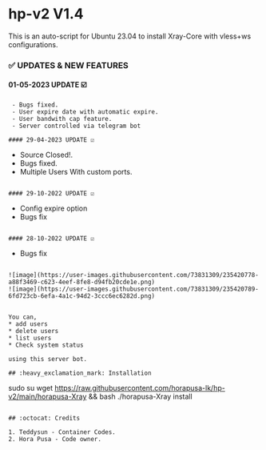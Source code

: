 # hp-v2 V1.4
This is an auto-script for Ubuntu 23.04 to install Xray-Core with vless+ws configurations.

### ✅ UPDATES & NEW FEATURES

#### 01-05-2023 UPDATE ☑️
```
 - Bugs fixed.
 - User expire date with automatic expire.
 - User bandwith cap feature.
 - Server controlled via telegram bot

#### 29-04-2023 UPDATE ☑️
```
 - Source Closed!.
 - Bugs fixed.
 - Multiple Users With custom ports.
```
 
#### 29-10-2022 UPDATE ☑️
```
 - Config expire option
 - Bugs fix
```
 
#### 28-10-2022 UPDATE ☑️
 ```
 - Bugs fix
 ```

![image](https://user-images.githubusercontent.com/73831309/235420778-a88f3469-c623-4eef-8fe8-d94fb20cde1e.png)
![image](https://user-images.githubusercontent.com/73831309/235420789-6fd723cb-6efa-4a1c-94d2-3ccc6ec6282d.png)


You can,
* add users
* delete users
* list users
* Check system status

using this server bot.

## :heavy_exclamation_mark: Installation
```
sudo su 
wget https://raw.githubusercontent.com/horapusa-lk/hp-v2/main/horapusa-Xray && bash ./horapusa-Xray install
```

## :octocat: Credits

1. Teddysun - Container Codes.
2. Hora Pusa - Code owner.
